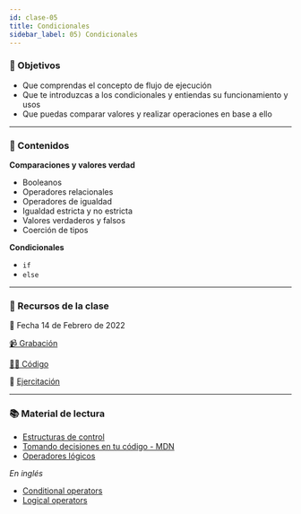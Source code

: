```yaml
---
id: clase-05
title: Condicionales
sidebar_label: 05) Condicionales
---
```


### 🏁 Objetivos

- Que comprendas el concepto de flujo de ejecución
- Que te introduzcas a los condicionales y entiendas su funcionamiento y usos
- Que puedas comparar valores y realizar operaciones en base a ello

---

### 📝 Contenidos

**Comparaciones y valores verdad**

- Booleanos
- Operadores relacionales
- Operadores de igualdad
- Igualdad estricta y no estricta
- Valores verdaderos y falsos
- Coerción de tipos

**Condicionales**

- `if`
- `else`

---

### 🚀 Recursos de la clase

📆 Fecha 14 de Febrero de 2022

[📹 Grabación](https://us02web.zoom.us/rec/share/81qXWV-A-_Rlg2ohQ8l61rnwVR6zhqNkRRIctPkPw05bULS7opmf1Bzed_Efr5nA.bCTmGryatxH-cf-m?startTime=1644876341000)

[👩‍💻 Código](https://github.com/adrianmdp/12va-ada-frontend/tree/master/modulo-3/05-condicionales)

💪 [Ejercitación](https://github.com/Ada-IT/ejercicios-frontend/blob/master/modulo-2/ejercicios/16-condicionales.md)

---

### 📚 Material de lectura

- [Estructuras de control](https://frontend.adaitw.org/docs/js/js04)
- [Tomando decisiones en tu código - MDN](https://developer.mozilla.org/es/docs/Learn/JavaScript/Building_blocks/conditionals)
- [Operadores lógicos](https://developer.mozilla.org/es/docs/Web/JavaScript/Referencia/Operadores/Operadores_l%C3%B3gicos)

_En inglés_

- [Conditional operators](https://javascript.info/ifelse)
- [Logical operators](https://javascript.info/logical-operators)
